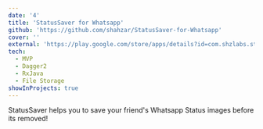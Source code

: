 ```yaml
---
date: '4'
title: 'StatusSaver for Whatsapp'
github: 'https://github.com/shahzar/StatusSaver-for-Whatsapp'
cover: ''
external: 'https://play.google.com/store/apps/details?id=com.shzlabs.statussaver'
tech:
  - MVP
  - Dagger2
  - RxJava
  - File Storage
showInProjects: true
---
```


StatusSaver helps you to save your friend's Whatsapp Status images before its removed!

